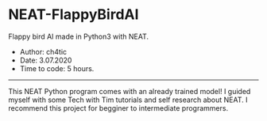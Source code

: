 # NEAT-FlappyBirdAI
Flappy bird AI made in Python3 with NEAT. 

* Author: ch4tic 
* Date: 3.07.2020 
* Time to code: 5 hours.
----------------------------
This NEAT Python program comes with an already trained model! 
I guided myself with some Tech with Tim tutorials and self research about NEAT. 
I recommend this project for begginer to intermediate programmers. 
